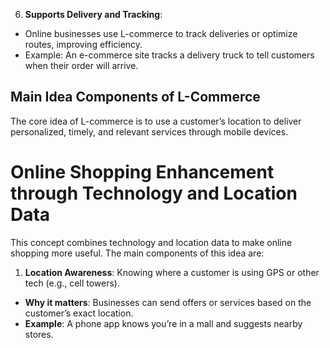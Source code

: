 6. **Supports Delivery and Tracking**:
- Online businesses use L-commerce to track deliveries or optimize routes, improving efficiency.
- Example: An e-commerce site tracks a delivery truck to tell customers when their order will arrive.

## Main Idea Components of L-Commerce

The core idea of L-commerce is to use a customer’s location to deliver personalized, timely, and relevant services through mobile devices.

# Online Shopping Enhancement through Technology and Location Data

This concept combines technology and location data to make online shopping more useful. The main components of this idea are:

1. **Location Awareness**: Knowing where a customer is using GPS or other tech (e.g., cell towers).
- **Why it matters**: Businesses can send offers or services based on the customer’s exact location.
- **Example**: A phone app knows you’re in a mall and suggests nearby stores.